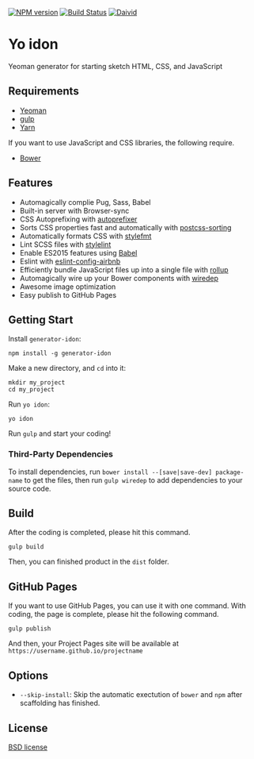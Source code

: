 [![NPM version](https://badge.fury.io/js/generator-idon.svg)](http://badge.fury.io/js/generator-idon)
[![Build Status](https://travis-ci.org/shgtkshruch/generator-idon.svg?branch=master)](https://travis-ci.org/shgtkshruch/generator-idon)
[![Daivid](https://david-dm.org/shgtkshruch/generator-idon.png)](https://david-dm.org/shgtkshruch/generator-idon)

# Yo idon

Yeoman generator for starting sketch HTML, CSS, and JavaScript

## Requirements

- [Yeoman](http://yeoman.io/)
- [gulp](http://gulpjs.com/)
- [Yarn](https://yarnpkg.com/en/)

If you want to use JavaScript and CSS libraries, the following require.

- [Bower](http://bower.io/)

## Features

- Automagically complie Pug, Sass, Babel
- Built-in server with Browser-sync
- CSS Autoprefixing with [autoprefixer](https://github.com/postcss/autoprefixer)
- Sorts CSS properties fast and automatically with [postcss-sorting](https://github.com/hudochenkov/postcss-sorting)
- Automatically formats CSS with [stylefmt](https://github.com/morishitter/stylefmt)
- Lint SCSS files with [stylelint](https://stylelint.io/)
- Enable ES2015 features using [Babel](https://babeljs.io/)
- Eslint with [eslint-config-airbnb](https://github.com/airbnb/javascript)
- Efficiently bundle JavaScript files up into a single file with [rollup](http://rollupjs.org/)
- Automagically wire up your Bower components with [wiredep](https://github.com/taptapship/wiredep)
- Awesome image optimization
- Easy publish to GitHub Pages

## Getting Start

Install `generator-idon`:

    npm install -g generator-idon

Make a new directory, and `cd` into it:

    mkdir my_project
    cd my_project

Run `yo idon`:

    yo idon

Run `gulp` and start your coding!

### Third-Party Dependencies
To install dependencies, run `bower install --[save|save-dev] package-name` to get the files, then run `gulp wiredep` to add dependencies to your source code.

## Build

After the coding is completed, please hit this command.

    gulp build

Then, you can finished product in the `dist` folder.

## GitHub Pages

If you want to use GitHub Pages, you can use it with one command.
With coding, the page is complete, please hit the following command.

    gulp publish

And then, your Project Pages site will be available at `https://username.github.io/projectname`

## Options

- `--skip-install`: Skip the automatic exectution of `bower` and `npm` after scaffolding has finished.

## License

[BSD license](http://opensource.org/licenses/bsd-license.php)
